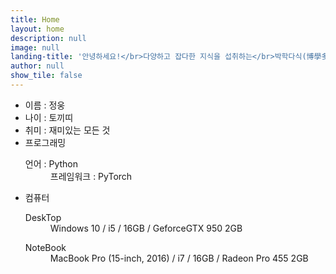 ```yaml
---
title: Home
layout: home
description: null
image: null
landing-title: '안녕하세요!</br>다양하고 잡다한 지식을 섭취하는</br>박학다식(博學多食) 블로그입니다'
author: null
show_tile: false
---
```




<ul>
<li>이름 : 정웅</li>
<li>나이 : 토끼띠</li>
<li>취미 : 재미있는 모든 것</li>
<li>프로그래밍
<dl>
<dt>언어 : Python</dt>
<dd>프레임워크 : PyTorch</dd>
</dl>
</li>
<li>컴퓨터
<dl>
<dt>DeskTop</dt>
<dd>Windows 10 / i5 / 16GB / GeforceGTX 950 2GB</dd>
</dl>
<dl>
<dt>NoteBook</dt>
<dd>MacBook Pro (15-inch, 2016) / i7 / 16GB / Radeon Pro 455 2GB</dd>
</dl>
</li>
</ul>
